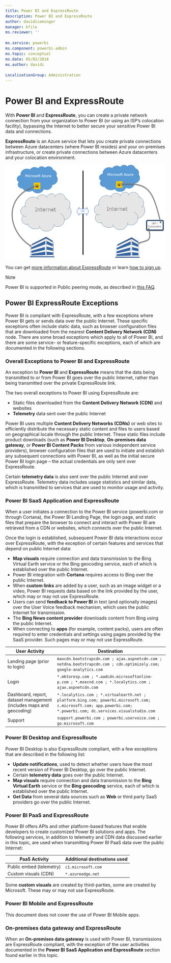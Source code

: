 ```yaml
---
title: Power BI and ExpressRoute
description: Power BI and ExpressRoute
author: davidiseminger
manager: kfile
ms.reviewer: ''

ms.service: powerbi
ms.component: powerbi-admin
ms.topic: conceptual
ms.date: 05/02/2018
ms.author: davidi

LocalizationGroup: Administration
---
```

# Power BI and ExpressRoute
With **Power BI** and **ExpressRoute**, you can create a private network connection from your organization to Power BI (or using an ISP’s colocation facility), bypassing the Internet to better secure your sensitive Power BI data and connections.

**ExpressRoute** is an Azure service that lets you create private connections between Azure datacenters (where Power BI resides) and your on-premises infrastructure, or create private connections between Azure datacenters and your colocation environment.

![](media/service-admin-power-bi-expressroute/pbi_expressroute_1.png)

You can get [more information about ExpressRoute](https://azure.microsoft.com/services/expressroute/) or learn [how to sign up](https://azure.microsoft.com/pricing/details/expressroute/).

> [!NOTE]
> Power BI is supported in Public peering mode, as described in [this FAQ](https://docs.microsoft.com/azure/expressroute/expressroute-faqs).
> 
> 

## Power BI ExpressRoute Exceptions
Power BI is compliant with ExpressRoute, with a few exceptions where Power BI gets or sends data over the public Internet. These specific exceptions often include static data, such as browser configuration files that are downloaded from the nearest **Content Delivery Network (CDN)** node. There are some broad exceptions which apply to all of Power BI, and there are some service- or feature-specific exceptions, each of which are documented in the following sections.

### Overall Exceptions to Power BI and ExpressRoute
An exception to **Power BI** and **ExpressRoute** means that the data being transmitted to or from Power BI goes over the public Internet, rather than being transmitted over the private ExpressRoute link.

The two overall exceptions to Power BI using ExpressRoute are:

* Static files downloaded from the **Content Delivery Network (CDN)** and websites
* **Telemetry** data sent over the public Internet

Power BI uses multiple **Content Delivery Networks (CDNs)** or web sites to efficiently distribute the necessary static content and files to users based on geographical locale through the public Internet. These static files include product downloads (such as **Power BI Desktop**, **On-premises data gateway**, or **Power BI Content Packs** from various independent service providers), browser configuration files that are used to initiate and establish any subsequent connections with Power BI, as well as the initial secure Power BI login page – the actual credentials are only sent over ExpressRoute.   

Certain **telemetry data** is also sent over the public Internet and over ExpressRoute. Telemetry data includes usage statistics and similar data, which is transmitted to services that are used to monitor usage and activity.

### Power BI SaaS Application and ExpressRoute
When a user initiates a connection to the Power BI service (powerbi.com or through Cortana), the Power BI Landing Page, the login page, and static files that prepare the browser to connect and interact with Power BI are retrieved from a CDN or websites, which connects over the public Internet.

Once the login is established, subsequent Power BI data interactions occur over ExpressRoute, with the exception of certain features and services that depend on public Internet data:

* **Map visuals** require connection and data transmission to the Bing Virtual Earth service or the Bing geocoding service, each of which is established over the public Internet.
* Power BI integration with **Cortana** requires access to Bing over the public Internet.
* When **custom links** are added by a user, such as an image widget or a video, Power BI requests data based on the link provided by the user, which may or may not use ExpressRoute.
* Users can send **feedback to Power BI** in text (and optionally images) over the User Voice feedback mechanism, which uses the public Internet for transmission.
* The **Bing News content provider** downloads content from Bing using the public Internet.
* When connecting to **apps** (for example, content packs), users are often required to enter credentials and settings using pages provided by the SaaS provider. Such pages may or may not use ExpressRoute.

| User Activity | Destination |
| --- | --- |
| Landing page (prior to login) |`maxcdn.bootstrapcdn.com ; ajax.aspnetcdn.com ; netdna.bootstrapcdn.com ; cdn.optimizely.com; google-analytics.com ` |
| Login |`*.mktoresp.com ; *.aadcdn.microsoftonline-p.com ; *.msecnd.com ; *.localytics.com ; ajax.aspnetcdn.com` |
| Dashboard, report, dataset management (includes maps and geocoding) |`*.localytics.com ; *.virtualearth.net ; platform.bing.com; powerbi.microsoft.com; c.microsoft.com; app.powerbi.com; *.powerbi.com; dc.services.visualstudio.com ` |
| Support |`support.powerbi.com ; powerbi.uservoice.com ; go.microsoft.com ` |

### Power BI Desktop and ExpressRoute
Power BI Desktop is also ExpressRoute compliant, with a few exceptions that are described in the following list:

* **Update notifications**, used to detect whether users have the most recent version of Power BI Desktop, go over the public Internet.
* Certain **telemetry data** goes over the public Internet.
* **Map visuals** require connection and data transmission to the **Bing Virtual Earth** service or the **Bing geocoding** service, each of which is established over the public Internet.
* **Get Data** from several data sources such as **Web** or third party SaaS providers go over the public Internet.

### Power BI PaaS and ExpressRoute
Power BI offers APIs and other platform-based features that enable developers to create customized Power BI solutions and apps. The following services, in addition to telemetry and CDN data discussed earlier in this topic, are used when transmitting Power BI PaaS data over the public Internet:

| PaaS Activity | Additional destinations used |
| --- | --- |
| Public embed (telemetry) |`c1.microsoft.com` |
| Custom visuals (CDN) |`*.azureedge.net` |

Some **custom visuals** are created by third-parties, some are created by Microsoft. These may or may not use ExpressRoute.

### Power BI Mobile and ExpressRoute
This document does not cover the use of Power BI Mobile apps.  

### On-premises data gateway and ExpressRoute
When an **On-premises data gateway** is used with Power BI, transmissions are ExpressRoute compliant, with the exception of the user activities documented in the **Power BI SaaS Application and ExpressRoute** section found earlier in this topic.  

